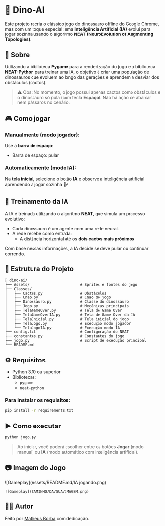 # 🦖 Dino-AI

Este projeto recria o clássico jogo do dinossauro offline do Google Chrome, mas com um toque especial: uma **Inteligência Artificial (IA)** evolui para jogar sozinha usando o algoritmo **NEAT (NeuroEvolution of Augmenting Topologies)**.

## 📌 Sobre

Utilizando a biblioteca **Pygame** para a renderização do jogo e a biblioteca **NEAT-Python** para treinar uma IA, o objetivo é criar uma população de dinossauros que evoluem ao longo das gerações e aprendem a desviar dos obstáculos (cactos).

> ⚠️ Obs: No momento, o jogo possui apenas cactos como obstáculos e o dinossauro só pula (com tecla **Espaço**). Não há ação de abaixar nem pássaros no cenário.

## 🎮 Como jogar

### Manualmente (modo jogador):
Use a **barra de espaço**:
- Barra de espaço: pular

### Automaticamente (modo IA):
Na **tela inicial**, selecione o botão **IA** e observe a inteligência artificial aprendendo a jogar sozinha 🧠⚡

## 🧠 Treinamento da IA

A IA é treinada utilizando o algoritmo **NEAT**, que simula um processo evolutivo:
- Cada dinossauro é um agente com uma rede neural.
- A rede recebe como entrada:
  - A distância horizontal até os **dois cactos mais próximos**

Com base nessas informações, a IA decide se deve pular ou continuar correndo.

## 📂 Estrutura do Projeto

```
📁 dino-ai/
├── Assets/                       # Sprites e fontes do jogo
├── Classes/
│   ├── Cactus.py                 # Obstáculos
│   ├── Chao.py                   # Chão do jogo
│   ├── Dinossauro.py             # Classe do dinossauro
│   ├── Jogo.py                   # Mecânicas principais
│   ├── TelaGameOver.py           # Tela de Game Over
│   ├── TelaGameOverIA.py         # Tela de Game Over da IA
│   ├── TelaInicial.py            # Tela inicial do jogo
│   ├── TelaJogo.py               # Execução modo jogador
│   └── TelaJogoIA.py             # Execução modo IA
├── config.txt                    # Configuração do NEAT
├── constantes.py                 # Constantes do jogo
├── jogo.py                       # Script de execução principal
└── README.md
```

## ⚙️ Requisitos

- Python 3.10 ou superior
- Bibliotecas:
  - `pygame`
  - `neat-python`

### Para instalar os requisitos:

```bash
pip install -r requirements.txt
```

## ▶️ Como executar

```bash
python jogo.py
```

> Ao iniciar, você poderá escolher entre os botões **Jogar** (modo manual) ou **IA** (modo automático com inteligência artificial).

## 📷 Imagem do Jogo

![Gameplay](Assets/README.md/IA jogando.png)


`![Gameplay](CAMINHO/DA/SUA/IMAGEM.png)`

## 👨‍💻 Autor

Feito por [Matheus Borba](https://github.com/mthperera) com dedicação.
